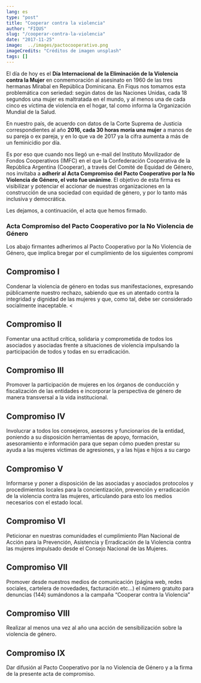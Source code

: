 ```yaml
---
lang: es
type: "post"
title: "Cooperar contra la violencia"
author: "FIQUS"
slug: "/cooperar-contra-la-violencia"
date: "2017-11-25"
image:  ../images/pactocooperativo.png
imageCredits: "Créditos de imagen unsplash"
tags: []
---
```



El día de hoy es el **Día Internacional de la Eliminación de la Violencia contra la Mujer** en conmemoración al asesinato en 1960 de las tres hermanas Mirabal en República Dominicana. En Fiqus nos tomamos esta problemática con seriedad: según datos de las Naciones Unidas, cada 18 segundos una mujer es maltratada en el mundo, y al menos una de cada cinco es víctima de violencia en el hogar, tal como informa la Organización Mundial de la Salud.

En nuestro país, de acuerdo con datos de la Corte Suprema de Justicia correspondientes al año **2016, cada 30 horas moría una mujer** a manos de su pareja o ex pareja, y en lo que va de 2017 ya la cifra aumenta a más de un feminicidio por día.

Es por eso que cuando nos llegó un e-mail del Instituto Movilizador de Fondos Cooperativos (IMFC) en el que la Confederación Cooperativa de la República Argentina (Cooperar), a través del Comité de Equidad de Género, nos invitaba a **adherir al Acta Compromiso del Pacto Cooperativo por la No Violencia de Género, el voto fue unánime**. El objetivo de esta firma es visibilizar y potenciar el accionar de nuestras organizaciones en la construcción de una sociedad con equidad de género, y por lo tanto más inclusiva y democrática.

Les dejamos, a continuación, el acta que hemos firmado.

<h3 class="blogPost__PostTitle-ftUHjH eNilBk"> Acta Compromiso del Pacto Cooperativo por la No Violencia de Género </h3>
  
Los abajo firmantes adherimos al Pacto Cooperativo por la No Violencia de Género, que implica bregar por el cumplimiento de los siguientes compromi

## Compromiso I
Condenar la violencia de género en todas sus manifestaciones, expresando públicamente nuestro rechazo, sabiendo que es un atentado contra la integridad y dignidad de las mujeres y que, como tal, debe ser considerado socialmente inaceptable.
<

## Compromiso II
Fomentar una actitud crítica, solidaria y comprometida de todos los asociados y asociadas frente a situaciones de violencia impulsando la participación de todos y todas en su erradicación.

## Compromiso III
Promover la participación de mujeres en los órganos de conducción y fiscalización de las entidades e incorporar la perspectiva de género de manera transversal a la vida institucional.


## Compromiso IV
Involucrar a todos los consejeros, asesores y funcionarios de la entidad, poniendo a su disposición herramientas de apoyo, formación, asesoramiento e información para que sepan cómo pueden prestar su ayuda a las mujeres víctimas de agresiones, y a las hijas e hijos a su cargo


## Compromiso V
Informarse y poner a disposición de las asociadas y asociados protocolos y procedimientos locales para la concientización, prevención y erradicación de la violencia contra las mujeres, articulando para esto los medios necesarios con el estado local.


## Compromiso VI
Peticionar en nuestras comunidades el cumplimiento Plan Nacional de Acción para la Prevención, Asistencia y Erradicación de la Violencia contra las mujeres impulsado desde el Consejo Nacional de las Mujeres.


## Compromiso VII
Promover desde nuestros medios de comunicación (página web, redes sociales, cartelera de novedades, facturación etc…) el número gratuito para denuncias (144) sumándonos a la campaña “Cooperar contra la Violencia”


## Compromiso VIII
Realizar al menos una vez al año una acción de sensibilización sobre la violencia de género.


## Compromiso IX
Dar difusión al Pacto Cooperativo por la no Violencia de Género y a la firma de la presente acta de compromiso.